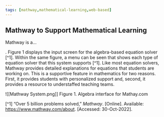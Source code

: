 ```yaml
---
tags: [mathway,mathematical-learning,web-based]
---
```


## Mathway to Support Mathematical Learning

Mathway is a...

.  Figure 1 displays the input screen for the algebra-based equation solver [^1].  Within the same figure, a menu can be seen that shows each type of equation solver that this system supports [^1].  Like most equation solvers, Mathway provides detailed explanations for equations that students are working on.  This is a supportive feature in mathematics for two reasons.  First, it provides students with personalized support and, second, it provides a resource to understaffed teaching teams.

![[Mathway System.png]]
Figure 1.  Algebra interface for Mathay.com

[^1] “Over 5 billion problems solved,” _Mathway_. [Online]. Available: https://www.mathway.com/about. [Accessed: 30-Oct-2022].